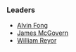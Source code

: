 ### Leaders

* [Alvin Fong](mailto:alvin.fong@owasp.org)
* [James McGovern](mailto:james.mcgovern@owasp.org)
* [William Reyor](william.reyor@owasp.org)
